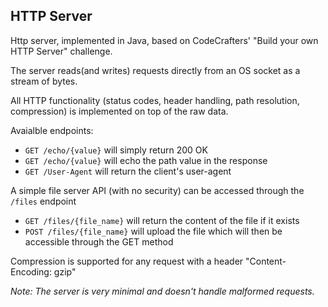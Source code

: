 ## HTTP Server
Http server, implemented in Java, based on CodeCrafters' "Build your own HTTP Server" challenge.

The server reads(and writes) requests directly from an OS socket as a stream of bytes.

All HTTP functionality (status codes, header handling, path resolution, compression) is implemented on top of the raw data. 

Avaialble endpoints:
* `GET /echo/{value}` will simply return 200 OK
* `GET /echo/{value}` will echo the path value in the response
* `GET /User-Agent` will return the client's user-agent

A simple file server API (with no security) can be accessed through the `/files` endpoint 
* `GET /files/{file_name}` will return the content of the file if it exists
* `POST /files/{file_name}` will upload the file which will then be accessible through the GET method

Compression is supported for any request with a header "Content-Encoding: gzip" 

_Note: The server is very minimal and doesn't handle malformed requests._